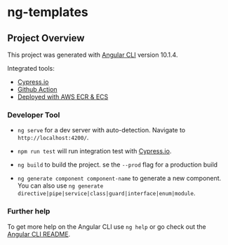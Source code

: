 # ng-templates

## Project Overview 
This project was generated with [Angular CLI](https://github.com/angular/angular-cli) version 10.1.4.

Integrated tools:

- [Cypress.io](https://www.cypress.io/)
- [Github Action](https://docs.github.com/en/free-pro-team@latest/actions)
- [Deployed with AWS ECR & ECS](https://docs.github.com/en/free-pro-team@latest/actions)


### Developer Tool
- `ng serve` for a dev server with auto-detection. Navigate to `http://localhost:4200/`.
- `npm run test` will run integration test with [Cypress.io](https://www.cypress.io/).
- `ng build` to build the project. se the `--prod` flag for a production build

- `ng generate component component-name` to generate a new component. You can also use `ng generate directive|pipe|service|class|guard|interface|enum|module`.


### Further help

To get more help on the Angular CLI use `ng help` or go check out the [Angular CLI README](https://github.com/angular/angular-cli/blob/master/README.md).
